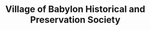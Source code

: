 ---
layout: repo
title: "Village of Babylon Historical and Preservation Society"
id: 19116
permalink: repos/19116/
---